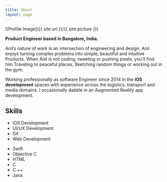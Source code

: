 ```yaml
---
title: About
layout: page
---
```

![Profile Image]({{ site.url }}/{{ site.picture }})


<b>Product Engineer based in Bangalore, India.</b>



<p>
Anil’s nature of work is an intersection of engineering and design. Anil enjoys turning complex problems into simple, beautiful and intuitive Products. 
When Anil is not coding, tweeting or pushing pixels, you'll find him Traveling to peaceful places, Sketching random things or working out in the gym.
</p>

<p>
Working professionally as software Engineer since 2014 in the <b>iOS development</b> spaces with experience across the logistics, transport and media domains. I occasionally dabble in an Augmented Reality app development.
</p>

<h2>Skills</h2>

<ul class="skill-list">
	<li>iOS Development</li>
	<li>UI/UX Development</li>
	<li>Git</li>
	<li>Web Development</li>
</ul>
    
<ul class="Programming">    
	<li>Swift</li>
	<li>Objective C</li>
	<li>HTML</li>
	<li>C</li>
	<li>C ++</li>
	<li>Java</li>
</ul>
